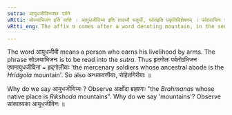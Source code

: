 ```yaml
---
sutra: आयुधजीविभ्यश्छः पर्वते
vRtti: सोस्याभिजन इति वर्तते । आयुधजीविभ्य इति तादर्थ्ये चतुर्थी, पर्वतइति प्रकृतिविशेषणम् । पर्वतवाचिनः प्रथमासमर्थादभिजनादस्येति षष्ठ्यर्थे छः प्रत्ययो भवति ॥
vRtti_eng: The affix छ comes after a word denoting mountain, in the sense of 'this is his mother-land', when it is a person who lives by arms.

---
```

The word आयुधजीवी means a person who earns his livelihood by arms. The phrase सोऽस्याभिजनः is to be read into the _sutra_. Thus हृदगोलः पर्वतोऽभिजन एषामायुधजीविनां = हृद्गोलीयाः 'the mercenary soldiers whose ancestral abode is the _Hridgola_ mountain'. So also अन्धकवर्त्तीयाः, रोहितगिरीयाः ॥

Why do we say आयुधजीविभ्यः ? Observe आर्क्षोदा ब्राह्मणाः "the _Brahmanas_ whose native place is _Rikshoda_ mountains". Why do we say 'mountains'? Observe सांकाश्यका आयुधजीविनः ॥